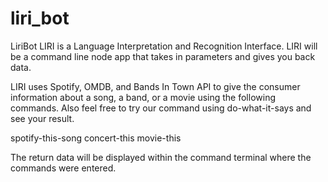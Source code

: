 # liri_bot
LiriBot
LIRI is a Language Interpretation and Recognition 
Interface. LIRI will be a command line node app that 
takes in parameters and gives you back data.

LIRI uses Spotify, OMDB, and Bands In Town API to give 
the consumer information about a song, a band, or a movie 
using the following commands. Also feel free to try our 
command using do-what-it-says and see your result.

spotify-this-song
concert-this
movie-this

The return data will be displayed within the command 
terminal where the commands were entered.